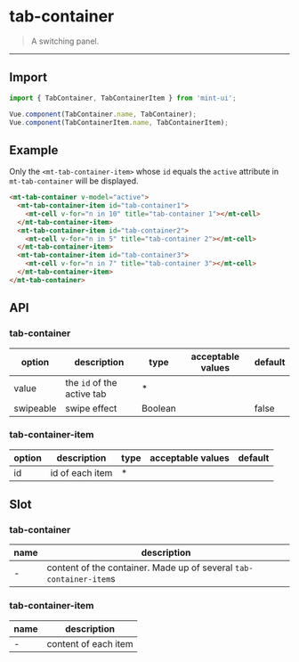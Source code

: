 # tab-container

> A switching panel.

----------

## Import

```javascript
import { TabContainer, TabContainerItem } from 'mint-ui';

Vue.component(TabContainer.name, TabContainer);
Vue.component(TabContainerItem.name, TabContainerItem);
```

## Example

Only the `<mt-tab-container-item>` whose `id` equals the `active` attribute in `mt-tab-container` will be displayed.

```html
<mt-tab-container v-model="active">
  <mt-tab-container-item id="tab-container1">
    <mt-cell v-for="n in 10" title="tab-container 1"></mt-cell>
  </mt-tab-container-item>
  <mt-tab-container-item id="tab-container2">
    <mt-cell v-for="n in 5" title="tab-container 2"></mt-cell>
  </mt-tab-container-item>
  <mt-tab-container-item id="tab-container3">
    <mt-cell v-for="n in 7" title="tab-container 3"></mt-cell>
  </mt-tab-container-item>
</mt-tab-container>
```

## API
### tab-container

| option | description | type | acceptable values | default |
|------|-------|---------|-------|--------|
| value | the `id` of the active tab | * | | |
| swipeable | swipe effect | Boolean | | false |

### tab-container-item

| option | description | type | acceptable values | default |
|------|-------|---------|-------|--------|
| id | id of each item | * | | |


## Slot
### tab-container
| name | description |
|------|--------|
| - | content of the container. Made up of several `tab-container-item`s |

### tab-container-item
| name | description |
|------|--------|
| - | content of each item |
